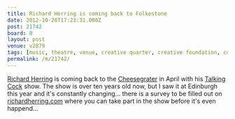 ```yaml
---
title: Richard Herring is coming back to Folkestone
date: 2012-10-26T17:23:31.000Z
post: 21742
board: 8
layout: post
venue: v2879
tags: [music, theatre, venue, creative quarter, creative foundation, comedy, bar, food, richard herring, talking cock, quarterhouse, cheesegrater]
permalink: /m/21742/
---
```

<a href="/wiki/richard+herring">Richard Herring</a> is coming back to the <a href="/wiki/cheesegrater">Cheesegrater</a> in April with his <a href="/wiki/talking+cock">Talking Cock</a> show. The show is over ten years old now, but I saw it at Edinburgh this year and it's constantly changing... there is a survey to be filled out on <a href="http://www.richardherring.com">richardherring.com</a> where you can take part in the show before it's even happend...
